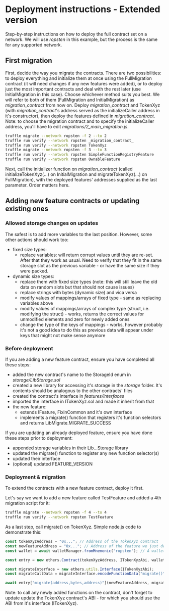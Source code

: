 # Deployment instructions - Extended version

Step-by-step instructions on how to deploy the full contract set on a network. We will use _ropsten_ in this example, but the process is the same for any supported network.

## First migration

First, decide the way you migrate the contracts. There are two possibilities: to deploy everything and initialize them at once using the FullMigration contract (it will need changes if any new features were added), or to deploy just the most important contracts and deal with the rest later (use InitialMigration in this case). Choose whichever method suits you best. We will refer to both of them (FullMigration and InitialMigration) as _migration_contract_ from now on. Deploy _migration_contract_ and TokenXyz (with _migration_contract_'s address served as the initializeCaller address in it's constructor), then deploy the features defined in _migration_contract_. Note: to choose the migration contract and to specify the initializeCaller address, you'll have to edit _migrations/2_main_migration.js_.

```sh
truffle migrate --network ropsten -f 2 --to 2
truffle run verify --network ropsten _migration_contract_
truffle run verify --network ropsten TokenXyz
truffle migrate --network ropsten -f 3 --to 3
truffle run verify --network ropsten SimpleFunctionRegistryFeature
truffle run verify --network ropsten OwnableFeature
```

Next, call the initializer function on _migration_contract_ (called initializeTokenXyz(...) on InitialMigration and migrateTokenXyz(...) on FullMigration), with the deployed features' addresses supplied as the last parameter. Order matters here.

## Adding new feature contracts or updating existing ones

### Allowed storage changes on updates

The safest is to add more variables to the last position. However, some other actions should work too:

- fixed size types:
  - replace variables: will return corrupt values until they are re-set. After that they work as usual. Need to verify that they fit in the same storage slot as the previous variable - or have the same size if they were packed.
- dynamic size types:
  - replace them with fixed size types (note: this will still leave the old data on random slots but that should not cause issues)
  - replace strings with bytes (dynamic size) and vica versa
  - modify values of mappings/arrays of fixed type - same as replacing variables above
  - modify values of mappings/arrays of complex type (struct, i.e. modifying the struct) - works, returns the correct values for unmodified elements and zero for newly added ones
  - change the type of the keys of mappings - works, however probably it's not a good idea to do this as previous data will appear under keys that might not make sense anymore

### Before deployment

If you are adding a new feature contract, ensure you have completed all these steps:

- added the new contract's name to the StorageId enum in _storage/LibStorage.sol_
- created a new library for accessing it's storage in the _storage_ folder. It's contents should be analogous to the other contracts' files
- created the contract's interface in _features/interfaces_
- imported the interface in ITokenXyz.sol and made it inherit from that
- the new feature:
  - extends IFeature, FixinCommon and it's own interface
  - implements a migrate() function that registers it's function selectors and returns LibMigrate.MIGRATE_SUCCESS

If you are updating an already deployed feature, ensure you have done these steps prior to deployment:

- appended storage variables in their Lib...Storage library
- updated the migrate() function to register any new function selector(s)
- updated their interface
- (optional) updated FEATURE_VERSION

### Deployment & migration

To extend the contracts with a new feature contract, deploy it first.

Let's say we want to add a new feature called TestFeature and added a 4th migration script for it:

```sh
truffle migrate --network ropsten -f 4 --to 4
truffle run verify --network ropsten TestFeature
```

As a last step, call migrate() on TokenXyz. Simple node.js code to demonstrate this:

```js
const tokenXyzAddress = "0x..."; // Address of the TokenXyz contract
const newFeatureAddress = "0x..."; // Address of the feature we just deployed
const wallet = await walletManager.fromMnemonic("ropsten"); // A wallet connected to a provider. Not including the boilerplate code here

const entry = new ethers.Contract(tokenXyzAddress, ITokenXyzAbi, wallet);

const migrateInterface = new ethers.utils.Interface(ITokenXyzAbi);
const migrateCallData = migrateInterface.encodeFunctionData("migrate()");

await entry["migrate(address,bytes,address)"](newFeatureAddress, migrateCallData, wallet.address);
```

Note: to call any newly added functions on the contract, don't forget to update update the TokenXyz contract's ABI - for which you should use the ABI from it's interface (ITokenXyz).
